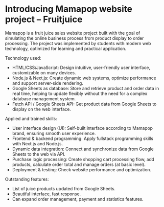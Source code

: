 # Introducing Mamapop website project – Fruitjuice

Mamapop is a fruit juice sales website project built with the goal of simulating the online business process from product display to order processing. The project was implemented by students with modern web technology, optimized for learning and practical application.

Technology used:
+ HTML/CSS/JavaScript: Design intuitive, user-friendly user interface, customizable on many devices.
+ Node.js & Next.js: Create dynamic web systems, optimize performance and support server-side rendering.
+ Google Sheets as database: Store and retrieve product and order data in real time, helping to update flexibly without the need for a complex database management system.
+ Fetch API / Google Sheets API: Get product data from Google Sheets to display on the web interface.

Applied and trained skills:
+ User interface design (UI): Self-built interface according to Mamapop brand, ensuring smooth user experience.
+ Frontend & backend programming: Apply fullstack programming skills with Next.js and Node.js.
+ Dynamic data integration: Connect and synchronize data from Google Sheets to the web via API.
+ Purchase logic processing: Create shopping cart processing flow, add products, calculate order total and manage orders (at basic level).
+ Deployment & testing: Check website performance and optimization.

Outstanding features:
+ List of juice products updated from Google Sheets.
+ Beautiful interface, fast response.
+ Can expand order management, payment and statistics features.
